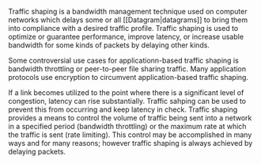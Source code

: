 
Traffic shaping is a bandwidth management technique used on computer networks which delays some or all [[Datagram|datagrams]] to bring them into compliance with a desired traffic profile. Traffic shaping is used to optimize or guarantee performance, improve latency, or increase usable bandwidth for some kinds of packets by delaying other kinds.

Some controversial use cases for applicationn-based traffic shaping is bandwidth throttling or peer-to-peer file sharing traffic. Many application protocols use encryption to circumvent application-based traffic shaping.

If a link becomes utilized to the point where there is a significant level of congestion, latency can rise substantially. Traffic sahping can be used to prevent this from occurring and keep latency in check. Traffic shaping provides a means to control the volume of traffic being sent into a network in a specified period (bandwidth throttling) or the maximum rate at which the traffic is sent (rate limiting). This control may be accomplished in many ways and for many reasons; however traffic shaping is always achieved by delaying packets.